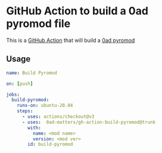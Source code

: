 # GitHub Action to build a 0ad pyromod file

This is a [GitHub Action](https://github.com/features/actions) that
will build a [0ad
pyromod](https://trac.wildfiregames.com/wiki/Modding_Guide#Distributingyourmods)

## Usage

```yaml
name: Build Pyromod

on: [push]

jobs:
  build-pyromod:
    runs-on: ubuntu-20.04
    steps:
      - uses: actions/checkout@v3
      - uses:  0ad-matters/gh-action-build-pyromod@trunk
        with:
          name: <mod name>
          version: <mod ver>
        id: build-pyromod
```
